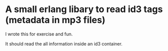 # A small erlang libary to read id3 tags (metadata in mp3 files)

I wrote this for exercise and fun.

It should read the all information inside an id3 container.

